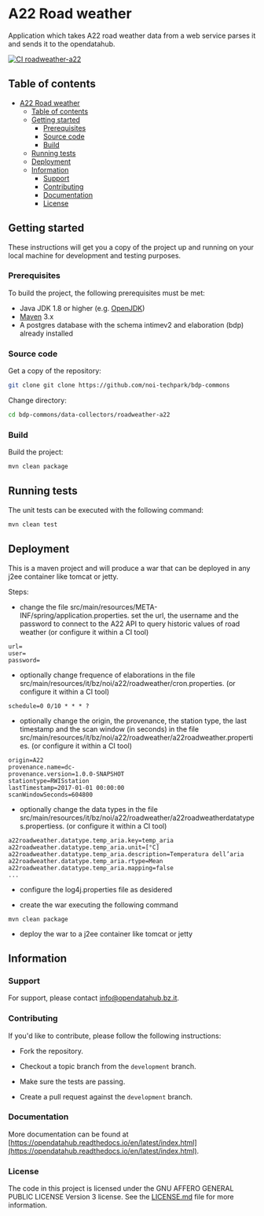 # A22 Road weather


Application which takes A22 road weather data from a web service parses it and sends it to the opendatahub.

[![CI roadweather-a22](https://github.com/noi-techpark/bdp-commons/actions/workflows/ci-roadweather-a22.yml/badge.svg)](https://github.com/noi-techpark/bdp-commons/actions/workflows/ci-roadweather-a22.yml)

## Table of contents

- [A22 Road weather](#a22-road-weather)
	- [Table of contents](#table-of-contents)
	- [Getting started](#getting-started)
		- [Prerequisites](#prerequisites)
		- [Source code](#source-code)
		- [Build](#build)
	- [Running tests](#running-tests)
	- [Deployment](#deployment)
	- [Information](#information)
		- [Support](#support)
		- [Contributing](#contributing)
		- [Documentation](#documentation)
		- [License](#license)

## Getting started

These instructions will get you a copy of the project up and running
on your local machine for development and testing purposes.

### Prerequisites

To build the project, the following prerequisites must be met:

- Java JDK 1.8 or higher (e.g. [OpenJDK](https://openjdk.java.net/))
- [Maven](https://maven.apache.org/) 3.x
- A postgres database with the schema intimev2 and elaboration (bdp) already installed

### Source code

Get a copy of the repository:

```bash
git clone git clone https://github.com/noi-techpark/bdp-commons
```

Change directory:

```bash
cd bdp-commons/data-collectors/roadweather-a22
```

### Build

Build the project:

```bash
mvn clean package
```

## Running tests

The unit tests can be executed with the following command:

```bash
mvn clean test
```

## Deployment

This is a maven project and will produce a war that can be deployed in any j2ee container like tomcat or jetty.

Steps:

* change the file src/main/resources/META-INF/spring/application.properties. set the url, the username and the
  password to connect to the A22 API to query historic values of road weather (or configure it within a CI tool)

```
url=
user=
password=
```

* optionally change frequence of elaborations in the file src/main/resources/it/bz/noi/a22/roadweather/cron.properties.
  (or configure it within a CI tool)

```
schedule=0 0/10 * * * ?
```

* optionally change the origin, the provenance, the station type, the last timestamp and the scan window (in seconds) in the file
src/main/resources/it/bz/noi/a22/roadweather/a22roadweather.properties. (or configure it within a CI tool)

```
origin=A22
provenance.name=dc-
provenance.version=1.0.0-SNAPSHOT
stationtype=RWISstation
lastTimestamp=2017-01-01 00:00:00
scanWindowSeconds=604800
```

* optionally change the data types in the file src/main/resources/it/bz/noi/a22/roadweather/a22roadweatherdatatypes.propertiess.
  (or configure it within a CI tool)

```
a22roadweather.datatype.temp_aria.key=temp_aria
a22roadweather.datatype.temp_aria.unit=[°C]
a22roadweather.datatype.temp_aria.description=Temperatura dell’aria
a22roadweather.datatype.temp_aria.rtype=Mean
a22roadweather.datatype.temp_aria.mapping=false
...
```

* configure the log4j.properties file as desidered

* create the war executing the following command

```
mvn clean package
```

* deploy the war to a j2ee container like tomcat or jetty


## Information

### Support

For support, please contact [info@opendatahub.bz.it](mailto:info@opendatahub.bz.it).

### Contributing

If you'd like to contribute, please follow the following instructions:

- Fork the repository.

- Checkout a topic branch from the `development` branch.

- Make sure the tests are passing.

- Create a pull request against the `development` branch.

### Documentation

More documentation can be found at [https://opendatahub.readthedocs.io/en/latest/index.html](https://opendatahub.readthedocs.io/en/latest/index.html).

### License

The code in this project is licensed under the GNU AFFERO GENERAL PUBLIC LICENSE Version 3 license. See the [LICENSE.md](LICENSE.md) file for more information.
